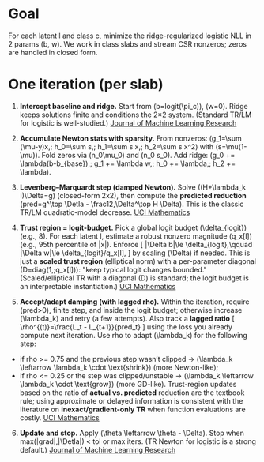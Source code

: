 # Goal

For each latent l and class c, minimize the ridge-regularized logistic NLL in 2 params (b, w).
We work in class slabs and stream CSR nonzeros; zeros are handled in closed form.

# One iteration (per slab)

1. **Intercept baseline and ridge.** Start from (b=logit(\pi_c)), (w=0). Ridge keeps solutions finite and conditions the 2×2 system. (Standard TR/LM for logistic is well-studied.) [Journal of Machine Learning Research](https://www.jmlr.org/papers/v9/lin08b.html)

2. **Accumulate Newton stats with sparsity.**
   From nonzeros:
   (g_1=\sum (\mu-y)x,; h_0=\sum s,; h_1=\sum s x,; h_2=\sum s x^2) with (s=\mu(1-\mu)).
   Fold zeros via (n_0\mu_0) and (n_0 s_0). Add ridge: (g_0 += \lambda(b-b_{base}),; g_1 += \lambda w,; h_0 += \lambda,; h_2 += \lambda).

3. **Levenberg–Marquardt step (damped Newton).**
   Solve ((H+\lambda_k I)\Delta=g) (closed-form 2x2), then compute the **predicted reduction** (pred=g^\top \Detla - \frac12,\Delta^\top H \Delta). This is the classic TR/LM quadratic-model decrease. [UCI Mathematics](https://www.math.uci.edu/~qnie/Publications/NumericalOptimization.pdf)

4. **Trust region = logit-budget.**
   Pick a global logit budget (\delta_{logit}) (e.g., 8). For each latent l, estimate a robust nonzero magnitude (q_x[l]) (e.g., 95th percentile of |x|). Enforce
   [
   |\Delta b|\le \delta_{logit},\qquad
   |\Delta w|\le \delta_{logit}/q_x[l],
   ]
   by scaling (\Delta) if needed. This is just a **scaled trust region** (elliptical norm) with a per-parameter diagonal (D=diag(1,;q_x[l])): "keep typical logit changes bounded." (Scaled/elliptical TR with a diagonal (D) is standard; the logit budget is an interpretable instantiation.) [UCI Mathematics](https://www.math.uci.edu/~qnie/Publications/NumericalOptimization.pdf)

5. **Accept/adapt damping (with lagged rho).**
   Within the iteration, require (pred>0), finite step, and inside the logit budget; otherwise increase (\lambda_k) and retry (a few attempts).
   Also track a **lagged ratio**
   [
   \rho^{(t)}=\frac{L_t - L_{t+1}}{pred_t}
   ]
   using the loss you already compute next iteration. Use rho to adapt (\lambda_k) for the following step:

* if rho >= 0.75 and the previous step wasn’t clipped → (\lambda_k \leftarrow \lambda_k \cdot \text{shrink}) (more Newton-like);
* if rho <= 0.25 or the step was clipped/unstable → (\lambda_k \leftarrow \lambda_k \cdot \text{grow}) (more GD-like).
  Trust-region updates based on the ratio of **actual vs. predicted** reduction are the textbook rule; using approximate or delayed information is consistent with the literature on **inexact/gradient-only TR** when function evaluations are costly. [UCI Mathematics](https://www.math.uci.edu/~qnie/Publications/NumericalOptimization.pdf)

6. **Update and stop.**
   Apply (\theta \leftarrow \theta - \Delta). Stop when max(|grad|,|\Detla|) < tol or max iters. (TR Newton for logistic is a strong default.) [Journal of Machine Learning Research](https://www.jmlr.org/papers/v9/lin08b.html)
